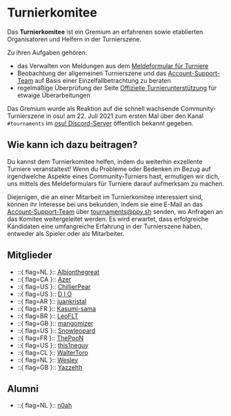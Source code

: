 # Turnierkomitee

Das **Turnierkomitee** ist ein Gremium an erfahrenen sowie etablierten Organisatoren und Helfern in der Turnierszene.

Zu ihren Aufgaben gehören:

- das Verwalten von Meldungen aus dem [Meldeformular für Turniere](https://pif.ephemeral.ink/tournament-reports)
- Beobachtung der allgemeinen Turnierszene und das [Account-Support-Team](/wiki/People/Account_support_team) auf Basis einer Einzelfallbetrachtung zu beraten
- regelmäßige Überprüfung der Seite [Offizielle Turnierunterstützung](/wiki/Tournaments/Official_support) für etwaige Überarbeitungen

Das Gremium wurde als Reaktion auf die schnell wachsende Community-Turnierszene in osu! am 22. Juli 2021 zum ersten Mal über den Kanal `#tournaments` im [osu! Discord-Server](https://discord.com/invite/ppy) öffentlich bekannt gegeben.

## Wie kann ich dazu beitragen?

Du kannst dem Turnierkomitee helfen, indem du weiterhin exzellente Turniere veranstaltest! Wenn du Probleme oder Bedenken im Bezug auf irgendwelche Aspekte eines Community-Turniers hast, ermutigen wir dich, uns mittels des Meldeformulars für Turniere darauf aufmerksam zu machen.

Diejenigen, die an einer Mitarbeit im Turnierkomitee interessiert sind, können ihr Interesse bei uns bekunden, indem sie eine E-Mail an das [Account-Support-Team](/wiki/People/Account_support_team) über [tournaments@ppy.sh](mailto:tournaments@ppy.sh) senden, wo Anfragen an das Komitee weitergeleitet werden. Es wird erwartet, dass erfolgreiche Kandidaten eine umfangreiche Erfahrung in der Turnierszene haben, entweder als Spieler oder als Mitarbeiter.

## Mitglieder

- ::{ flag=NL }:: [Albionthegreat](https://osu.ppy.sh/users/9853595)
- ::{ flag=CA }:: [Azer](https://osu.ppy.sh/users/2155578)
- ::{ flag=US }:: [ChillierPear](https://osu.ppy.sh/users/9501251)
- ::{ flag=US }:: [D I O](https://osu.ppy.sh/users/3958619)
- ::{ flag=AR }:: [juankristal](https://osu.ppy.sh/users/443656)
- ::{ flag=FR }:: [Kasumi-sama](https://osu.ppy.sh/users/6177263)
- ::{ flag=BR }:: [LeoFLT](https://osu.ppy.sh/users/3668779)
- ::{ flag=GB }:: [mangomizer](https://osu.ppy.sh/users/1893718)
- ::{ flag=US }:: [Snowleopard](https://osu.ppy.sh/users/3790227)
- ::{ flag=FR }:: [ThePooN](https://osu.ppy.sh/users/718454)
- ::{ flag=US }:: [this1neguy](https://osu.ppy.sh/users/1797189)
- ::{ flag=CL }:: [WalterToro](https://osu.ppy.sh/users/5281416)
- ::{ flag=NL }:: [Wesley](https://osu.ppy.sh/users/2407265)
- ::{ flag=GB }:: [Yazzehh](https://osu.ppy.sh/users/7068973)

## Alumni

- ::{ flag=NL }:: [n0ah](https://osu.ppy.sh/users/3086393)

